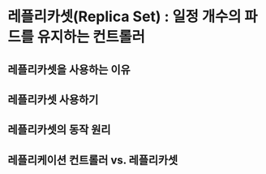 # 레플리카셋(Replica Set) : 일정 개수의 파드를 유지하는 컨트롤러


## 레플리카셋을 사용하는 이유
## 레플리카셋 사용하기
## 레플리카셋의 동작 원리
## 레플리케이션 컨트롤러 vs. 레플리카셋